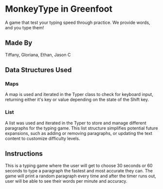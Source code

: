 # MonkeyType in Greenfoot
A game that test your typing speed through practice. We provide words, and you type them!
## Made By 
Tiffany, Gloriana, Ethan, Jason C
## Data Structures Used
### Maps
A map is used and iterated in the Typer class to check for keyboard input, returning either it's key or value depending on the state of the Shift key. 

### List
A list was used and iterated in the Typer to store and manage different paragraphs for the typing game. This list structure simplifies potential future expansions, such as adding or removing paragraphs, or updating the text content to customize difficulty levels.

## Instructions
This is a typing game where the user will get to choose 30 seconds or 60 seconds to type a paragraph the fastest and most accurate they can. The game will print a random paragraph every time and after the timer runs out, user will be able to see their words per minute and accuracy.
